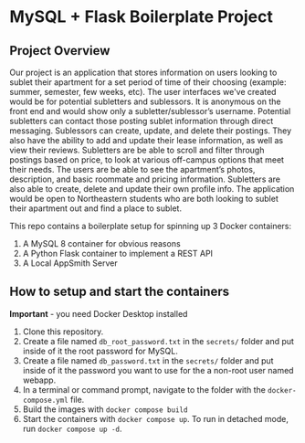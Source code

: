 # MySQL + Flask Boilerplate Project

## Project Overview 
Our project is an application that stores information on users looking to sublet their apartment for a set period of time of their choosing (example: summer, semester, few weeks, etc). The user interfaces we've created would be for potential subletters and sublessors. It is anonymous on the front end and would show only a subletter/sublessor’s username. Potential subletters can contact those posting sublet information through direct messaging. Sublessors can create, update, and delete their postings. They also have the ability to add and update their lease information, as well as view their reviews. Subletters are be able to scroll and filter through postings based on price, to look at various off-campus options that meet their needs. The users are be able to see the apartment’s photos, description, and basic roommate and pricing information. Subletters are also able to create, delete and update their own profile info. The application would be open to Northeastern students who are both looking to sublet their apartment out and find a place to sublet. 


This repo contains a boilerplate setup for spinning up 3 Docker containers: 
1. A MySQL 8 container for obvious reasons
1. A Python Flask container to implement a REST API
1. A Local AppSmith Server

## How to setup and start the containers
**Important** - you need Docker Desktop installed

1. Clone this repository.  
1. Create a file named `db_root_password.txt` in the `secrets/` folder and put inside of it the root password for MySQL. 
1. Create a file named `db_password.txt` in the `secrets/` folder and put inside of it the password you want to use for the a non-root user named webapp. 
1. In a terminal or command prompt, navigate to the folder with the `docker-compose.yml` file.  
1. Build the images with `docker compose build`
1. Start the containers with `docker compose up`.  To run in detached mode, run `docker compose up -d`. 




